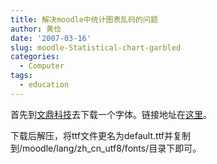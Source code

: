 ```yaml
---
title: 解决moodle中统计图表乱码的问题
author: 黄俭
date: '2007-03-16'
slug: moodle-Statistical-chart-garbled
categories:
  - Computer
tags:
  - education
---
```

首先到[文鼎科技](http://www.arphic.com/)去下载一个字体。链接地址在[这里](http://www.arphic.com/tw/service/qa/resource_win.htm)。

下载后解压，将ttf文件更名为default.ttf并复制到/moodle/lang/zh_cn_utf8/fonts/目录下即可。